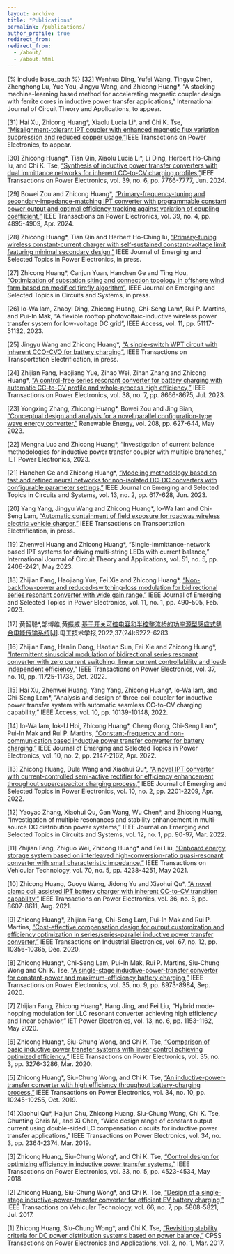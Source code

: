 ```yaml
---
layout: archive
title: "Publications"
permalink: /publications/
author_profile: true
redirect_from:
redirect_from: 
  - /about/
  - /about.html
---
```


{% include base_path %}
[32] Wenhua Ding, Yufei Wang, Tingyu Chen, Zhenghong Lu, Yue You, Jingyu Wang, and Zhicong Huang*, “A stacking machine-learning based method for accelerating magnetic coupler design with ferrite cores in inductive power transfer applications,” International Journal of Circuit Theory and Applications, to appear.

[31] Hai Xu, Zhicong Huang*, Xiaolu Lucia Li*, and Chi K. Tse, [“Misalignment-tolerant IPT coupler with enhanced magnetic flux variation suppression and reduced copper usage,”](https://ieeexplore.ieee.org/document/10494318)IEEE Transactions on Power Electronics, to appear.

[30] Zhicong Huang*, Tian Qin, Xiaolu Lucia Li*, Li Ding, Herbert Ho-Ching Iu, and Chi K. Tse, [“Synthesis of inductive power transfer converters with dual immittance networks for inherent CC-to-CV charging profiles,”](https://ieeexplore.ieee.org/document/10480593)IEEE Transactions on Power Electronics, vol. 39, no. 6, pp. 7766-7777, Jun. 2024.

[29] Bowei Zou and Zhicong Huang*, [“Primary-frequency-tuning and secondary-impedance-matching IPT converter with programmable constant power output and optimal efficiency tracking against variation of coupling coefficient,”](https://ieeexplore.ieee.org/document/10399825) IEEE Transactions on Power Electronics, vol. 39, no. 4, pp. 4895-4909, Apr. 2024.

[28] Zhicong Huang*, Tian Qin and Herbert Ho-Ching Iu, [“Primary-tuning wireless constant-current charger with self-sustained constant-voltage limit featuring minimal secondary design,”](https://ieeexplore.ieee.org/document/10175531) IEEE Journal of Emerging and Selected Topics in Power Electronics, in press.

[27] Zhicong Huang*, Canjun Yuan, Hanchen Ge and Ting Hou, [“Optimization of substation siting and connection topology in offshore wind farm based on modified firefly algorithm”](https://ieeexplore.ieee.org/document/10167658), IEEE Journal on Emerging and Selected Topics in Circuits and Systems, in press.

[26] Io-Wa Iam, Zhaoyi Ding, Zhicong Huang, Chi-Seng Lam*, Rui P. Martins, and Pui-In Mak, “A flexible rooftop photovoltaic-inductive wireless power transfer system for low-voltage DC grid”, IEEE Access, vol. 11, pp. 51117-51132, 2023.

[25] Jingyu Wang and Zhicong Huang*, [“A single-switch WPT circuit with inherent CCO-CVO for battery charging”](https://ieeexplore.ieee.org/abstract/document/10111058), IEEE Transactions on Transportation Electrification, in press.

[24] Zhijian Fang, Haojiang Yue, Zihao Wei, Zihan Zhang and Zhicong Huang*, [“A control-free series resonant converter for battery charging with automatic CC-to-CV profile and whole-process high efficiency,”](https://ieeexplore.ieee.org/document/10106451) IEEE Transactions on Power Electronics, vol. 38, no. 7, pp. 8666-8675, Jul. 2023.

[23] Yongxing Zhang, Zhicong Huang*, Bowei Zou and Jing Bian, [“Conceptual design and analysis for a novel parallel configuration-type wave energy converter,”](https://www.semanticscholar.org/paper/Conceptual-design-and-analysis-for-a-novel-parallel-Zhang-Huang/25ca1a8d4341ff5c57fc122016c156f6061c490c) Renewable Energy, vol. 208, pp. 627-644, May 2023.

[22] Mengna Luo and Zhicong Huang*, “Investigation of current balance methodologies for inductive power transfer coupler with multiple branches,” IET Power Electronics, 2023.

[21] Hanchen Ge and Zhicong Huang*, [“Modeling methodology based on fast and refined neural networks for non-isolated DC-DC converters with configurable parameter settings,”](https://ieeexplore.ieee.org/document/10057400) IEEE Journal on Emerging and Selected Topics in Circuits and Systems, vol. 13, no. 2, pp. 617-628, Jun. 2023.

[20] Yang Yang, Jingyu Wang and Zhicong Huang*, Io-Wa Iam and Chi-Seng Lam, [“Automatic containment of field exposure for roadway wireless electric vehicle charger,”](https://ieeexplore.ieee.org/abstract/document/10016653) IEEE Transactions on Transportation Electrification, in press.

[19] Zhenwei Huang and Zhicong Huang*, “Single-immittance-network based IPT systems for driving multi-string LEDs with current balance,” International Journal of Circuit Theory and Applications, vol. 51, no. 5, pp. 2406-2421, May 2023.

[18] Zhijian Fang, Haojiang Yue, Fei Xie and Zhicong Huang*, [“Non-backflow-power and reduced-switching-loss modulation for bidirectional series resonant converter with wide gain range,”](https://ieeexplore.ieee.org/document/9893116) IEEE Journal of Emerging and Selected Topics in Power Electronics, vol. 11, no. 1, pp. 490-505, Feb. 2023.

[17] 黄智聪*,邹博维,黄振威.[基于开关可控电容和半控整流桥的功率源型感应式耦合电能传输系统[J]](https://d.wanfangdata.com.cn/periodical/dgjsxb202224010).电工技术学报,2022,37(24):6272-6283.

[16] Zhijian Fang, Hanlin Dong, Haotian Sun, Fei Xie and Zhicong Huang*, [“Intermittent sinusoidal modulation of bidirectional series resonant converter with zero current switching, linear current controllability and load-independent efficiency,”](https://ieeexplore.ieee.org/document/9773036) IEEE Transactions on Power Electronics, vol. 37, no. 10, pp. 11725-11738, Oct. 2022.

[15] Hai Xu, Zhenwei Huang, Yang Yang, Zhicong Huang*, Io-Wa Iam, and Chi-Seng Lam*, “Analysis and design of three-coil coupler for inductive power transfer system with automatic seamless CC-to-CV charging capability,” IEEE Access, vol. 10, pp. 10139-10148, 2022.

[14] Io-Wa Iam, Iok-U Hoi, Zhicong Huang*, Cheng Gong, Chi-Seng Lam*, Pui-In Mak and Rui P. Martins, [“Constant-frequency and non-communication based inductive power transfer converter for battery charging,”](https://ieeexplore.ieee.org/document/9122562) IEEE Journal of Emerging and Selected Topics in Power Electronics, vol. 10, no. 2, pp. 2147-2162, Apr. 2022.

[13] Zhicong Huang, Dule Wang and Xiaohui Qu*, [“A novel IPT converter with current-controlled semi-active rectifier for efficiency enhancement throughout supercapacitor charging process,”](https://ieeexplore.ieee.org/document/9521199) IEEE Journal of Emerging and Selected Topics in Power Electronics, vol. 10, no. 2, pp. 2201-2209, Apr. 2022.

[12] Yaoyao Zhang, Xiaohui Qu, Gan Wang, Wu Chen*, and Zhicong Huang, “Investigation of multiple resonances and stability enhancement in multi-source DC distribution power systems,” IEEE Journal on Emerging and Selected Topics in Circuits and Systems, vol. 12, no. 1, pp. 90-97, Mar. 2022.

[11] Zhijian Fang, Zhiguo Wei, Zhicong Huang* and Fei Liu, [“Onboard energy storage system based on interleaved high-conversion-ratio quasi-resonant converter with small characteristic impedance,”](https://ieeexplore.ieee.org/document/9398577) IEEE Transactions on Vehicular Technology, vol. 70, no. 5, pp. 4238-4251, May 2021.

[10] Zhicong Huang, Guoyu Wang, Jidong Yu and Xiaohui Qu*, [“A novel clamp coil assisted IPT battery charger with inherent CC-to-CV transition capability,”](https://ieeexplore.ieee.org/document/9336253) IEEE Transactions on Power Electronics, vol. 36, no. 8, pp. 8607-8611, Aug. 2021.

[9] Zhicong Huang*, Zhijian Fang, Chi-Seng Lam, Pui-In Mak and Rui P. Martins, [“Cost-effective compensation design for output customization and efficiency optimization in series/series-parallel inductive power transfer converter,”](https://ieeexplore.ieee.org/document/8936524) IEEE Transactions on Industrial Electronics, vol. 67, no. 12, pp. 10356-10365, Dec. 2020.

[8] Zhicong Huang*, Chi-Seng Lam, Pui-In Mak, Rui P. Martins, Siu-Chung Wong and Chi K. Tse, [“A single-stage inductive-power-transfer converter for constant-power and maximum-efficiency battery charging,”](https://ieeexplore.ieee.org/document/8974434) IEEE Transactions on Power Electronics, vol. 35, no. 9, pp. 8973-8984, Sep. 2020.

[7] Zhijian Fang, Zhicong Huang*, Hang Jing, and Fei Liu, “Hybrid mode-hopping modulation for LLC resonant converter achieving high efficiency and linear behavior,” IET Power Electronics, vol. 13, no. 6, pp. 1153-1162, May 2020.

[6] Zhicong Huang*, Siu-Chung Wong, and Chi K. Tse, [“Comparison of basic inductive power transfer systems with linear control achieving optimized efficiency,”](https://ieeexplore.ieee.org/document/8782641) IEEE Transactions on Power Electronics, vol. 35, no. 3, pp. 3276-3286, Mar. 2020.

[5] Zhicong Huang*, Siu-Chung Wong, and Chi K. Tse, [“An inductive-power-transfer converter with high efficiency throughout battery-charging process,”](https://ieeexplore.ieee.org/document/8606167) IEEE Transactions on Power Electronics, vol. 34, no. 10, pp. 10245-10255, Oct. 2019.

[4] Xiaohui Qu*, Haijun Chu, Zhicong Huang, Siu-Chung Wong, Chi K. Tse, Chunting Chris Mi, and Xi Chen, “Wide design range of constant output current using double-sided LC compensation circuits for inductive power transfer applications,” IEEE Transactions on Power Electronics, vol. 34, no. 3, pp. 2364-2374, Mar. 2019.

[3] Zhicong Huang, Siu-Chung Wong*, and Chi K. Tse, [“Control design for optimizing efficiency in inductive power transfer systems,”](https://ieeexplore.ieee.org/document/7971993) IEEE Transactions on Power Electronics, vol. 33, no. 5, pp. 4523-4534, May 2018.

[2] Zhicong Huang, Siu-Chung Wong*, and Chi K. Tse, [“Design of a single-stage inductive-power-transfer converter for efficient EV battery charging,”](https://ieeexplore.ieee.org/document/7752915) IEEE Transactions on Vehicular Technology, vol. 66, no. 7, pp. 5808-5821, Jul. 2017.

[1] Zhicong Huang, Siu-Chung Wong*, and Chi K. Tse, [“Revisiting stability criteria for DC power distribution systems based on power balance,”](https://ieeexplore.ieee.org/document/7948000) CPSS Transactions on Power Electronics and Applications, vol. 2, no. 1, Mar. 2017.